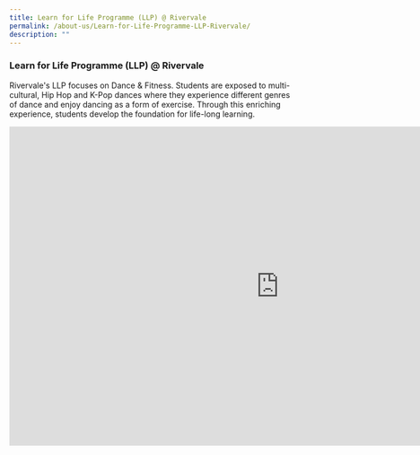 ```yaml
---
title: Learn for Life Programme (LLP) @ Rivervale
permalink: /about-us/Learn-for-Life-Programme-LLP-Rivervale/
description: ""
---
```


### **Learn for Life Programme (LLP) @ Rivervale**


Rivervale's LLP focuses on Dance &amp; Fitness. Students are exposed to multi-cultural, Hip Hop and K-Pop dances where they experience different genres of dance and enjoy dancing as a form of exercise. Through this enriching experience, students develop the foundation for life-long learning.

<iframe allowfullscreen="true" height="569" width="960" frameborder="0" src="https://docs.google.com/presentation/d/e/2PACX-1vT3Dtjv9E6IFuXe-4cynNZa7I0IJuB1DUeQGYXJAKjFqGVSMMULdmFLT3V2PMvR1B_1aiKRulm9m-wI/embed?start=false&amp;loop=false&amp;delayms=3000"></iframe>